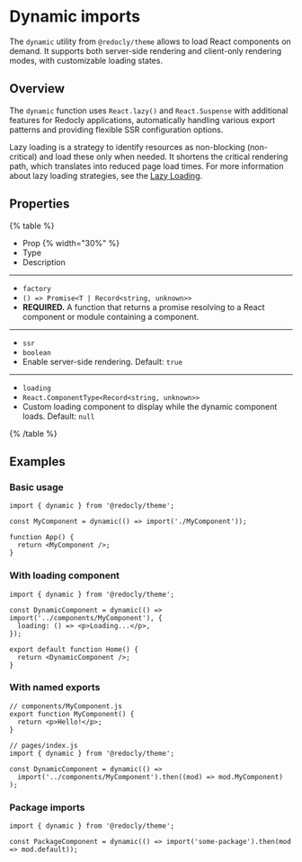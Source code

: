 # Dynamic imports

The `dynamic` utility from `@redocly/theme` allows to load React components on demand.
It supports both server-side rendering and client-only rendering modes, with customizable loading states.

## Overview

The `dynamic` function uses `React.lazy()` and `React.Suspense` with additional features for Redocly applications, automatically handling various export patterns and providing flexible SSR configuration options.

Lazy loading is a strategy to identify resources as non-blocking (non-critical) and load these only when needed.
It shortens the critical rendering path, which translates into reduced page load times.
For more information about lazy loading strategies, see the [Lazy Loading](https://developer.mozilla.org/en-US/docs/Web/Performance/Guides/Lazy_loading).

## Properties

{% table %}

- Prop {% width="30%" %}
- Type
- Description

---

- `factory`
- `() => Promise<T | Record<string, unknown>>`
- **REQUIRED.** A function that returns a promise resolving to a React component or module containing a component.

---

- `ssr`
- `boolean`
- Enable server-side rendering. Default: `true`

---

- `loading`
- `React.ComponentType<Record<string, unknown>>`
- Custom loading component to display while the dynamic component loads. Default: `null`

{% /table %}

## Examples

### Basic usage

```tsx
import { dynamic } from '@redocly/theme';

const MyComponent = dynamic(() => import('./MyComponent'));

function App() {
  return <MyComponent />;
}
```

### With loading component

```tsx
import { dynamic } from '@redocly/theme';

const DynamicComponent = dynamic(() => import('../components/MyComponent'), {
  loading: () => <p>Loading...</p>,
});

export default function Home() {
  return <DynamicComponent />;
}
```

### With named exports

```tsx
// components/MyComponent.js
export function MyComponent() {
  return <p>Hello!</p>;
}

// pages/index.js
import { dynamic } from '@redocly/theme';

const DynamicComponent = dynamic(() =>
  import('../components/MyComponent').then((mod) => mod.MyComponent)
);
```

### Package imports

```tsx
import { dynamic } from '@redocly/theme';

const PackageComponent = dynamic(() => import('some-package').then(mod => mod.default));
```

